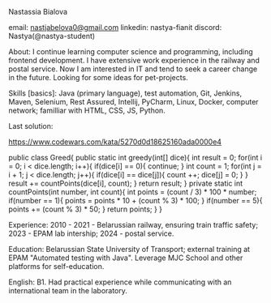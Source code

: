 Nastassia Bialova


email: nastjabelova0@gmail.com
linkedin: nastya-fianit
discord: Nastya(@nastya-student)

About:
I continue learning computer science and programming, including frontend development.
I have extensive work experience in the railway and postal service. Now I am interested in IT and tend to seek a career change in the future. Looking for some ideas for pet-projects.

Skills [basics]: 
Java (primary language), test automation, Git, Jenkins, Maven, Selenium, Rest Assured, Intellij, PyCharm, Linux, Docker, computer network; familliar with HTML, CSS, JS, Python. 

Last solution:

https://www.codewars.com/kata/5270d0d18625160ada0000e4


public class Greed{
  public static int greedy(int[] dice){
    int result = 0;
    for(int i = 0; i < dice.length; i++){
      if(dice[i] == 0){
        continue;
      }
      int count = 1;
      for(int j = i + 1; j < dice.length; j++){
        if(dice[i] == dice[j]){
          count ++;
          dice[j] = 0;
        }
      }
      result += countPoints(dice[i], count);
    }
    return result;
  }
  private static int countPoints(int number, int count){
    int points = (count / 3) * 100 * number;
    if(number == 1){
      points = points * 10 + (count % 3) * 100;
      }
    if(number == 5){
      points += (count % 3) * 50;
    }
      return points;
  }
}


Experience:
2010 - 2021 - Belarussian railway, ensuring train traffic safety;
2023 - EPAM lab intership;
2024 - postal service.

Education:
Belarussian State University of Transport;
external training at EPAM "Automated testing with Java".
Leverage MJC School and other platforms for self-education.

English:
B1. Had practical experience while communicating with an international team in the laboratory.